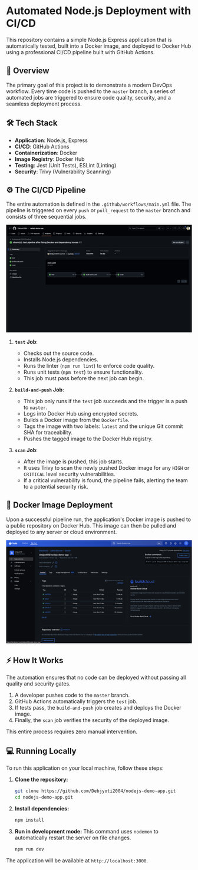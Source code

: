 # Automated Node.js Deployment with CI/CD

This repository contains a simple Node.js Express application that is automatically tested, built into a Docker image, and deployed to Docker Hub using a professional CI/CD pipeline built with GitHub Actions.

## 🚀 Overview

The primary goal of this project is to demonstrate a modern DevOps workflow. Every time code is pushed to the `master` branch, a series of automated jobs are triggered to ensure code quality, security, and a seamless deployment process.

## 🛠️ Tech Stack

* **Application**: Node.js, Express
* **CI/CD**: GitHub Actions
* **Containerization**: Docker
* **Image Registry**: Docker Hub
* **Testing**: Jest (Unit Tests), ESLint (Linting)
* **Security**: Trivy (Vulnerability Scanning)

## ⚙️ The CI/CD Pipeline

The entire automation is defined in the `.github/workflows/main.yml` file. The pipeline is triggered on every `push` or `pull_request` to the `master` branch and consists of three sequential jobs.

![CI/CD Pipeline Flow](assets/github-action.png)

1.  **`test` Job**:
    * Checks out the source code.
    * Installs Node.js dependencies.
    * Runs the linter (`npm run lint`) to enforce code quality.
    * Runs unit tests (`npm test`) to ensure functionality.
    * This job must pass before the next job can begin.

2.  **`build-and-push` Job**:
    * This job only runs if the `test` job succeeds and the trigger is a push to `master`.
    * Logs into Docker Hub using encrypted secrets.
    * Builds a Docker image from the `Dockerfile`.
    * Tags the image with two labels: `latest` and the unique Git commit SHA for traceability.
    * Pushes the tagged image to the Docker Hub registry.

3.  **`scan` Job**:
    * After the image is pushed, this job starts.
    * It uses Trivy to scan the newly pushed Docker image for any `HIGH` or `CRITICAL` level security vulnerabilities.
    * If a critical vulnerability is found, the pipeline fails, alerting the team to a potential security risk.

## 🐳 Docker Image Deployment

Upon a successful pipeline run, the application's Docker image is pushed to a public repository on Docker Hub. This image can then be pulled and deployed to any server or cloud environment.

![Docker Hub Repository](assets/docker-image.png)

## ⚡ How It Works

The automation ensures that no code can be deployed without passing all quality and security gates.

1.  A developer pushes code to the `master` branch.
2.  GitHub Actions automatically triggers the `test` job.
3.  If tests pass, the `build-and-push` job creates and deploys the Docker image.
4.  Finally, the `scan` job verifies the security of the deployed image.

This entire process requires zero manual intervention.

## 💻 Running Locally

To run this application on your local machine, follow these steps:

1.  **Clone the repository:**
    ```bash
    git clone https://github.com/Debjyoti2004/nodejs-demo-app.git
    cd nodejs-demo-app.git
    ```

2.  **Install dependencies:**
    ```bash
    npm install
    ```

3.  **Run in development mode:**
    This command uses `nodemon` to automatically restart the server on file changes.
    ```bash
    npm run dev
    ```

The application will be available at `http://localhost:3000`.

